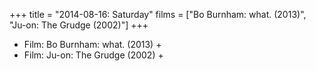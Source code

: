 +++
title = "2014-08-16: Saturday"
films = ["Bo Burnham: what. (2013)", "Ju-on: The Grudge (2002)"]
+++


* Film: Bo Burnham: what. (2013) +
* Film: Ju-on: The Grudge (2002) +
